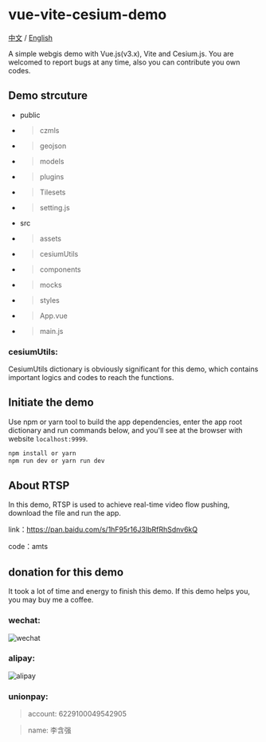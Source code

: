 # vue-vite-cesium-demo
[中文](./README.md) / [English](./README-EN.md)

A simple webgis demo with Vue.js(v3.x), Vite and Cesium.js. You are welcomed to report bugs at any time, also you can contribute you own codes. 

## Demo strcuture
  - public
  - > czmls
  - > geojson
  - > models
  - > plugins
  - > Tilesets
  - > setting.js
  - src
  - > assets
  - > cesiumUtils
  - > components
  - > mocks
  - > styles
  - > App.vue
  - > main.js
  ### cesiumUtils:
  CesiumUtils dictionary is obviously significant for this demo, which contains important logics and codes to reach the functions. 
  ## Initiate the demo
  Use npm or yarn tool to build the app dependencies, enter the app root dictionary and run commands below, and you'll see at the browser with website ```localhost:9999```.
  ```bash
  npm install or yarn
  npm run dev or yarn run dev
  ```
  ## About RTSP
  In this demo, RTSP is used to achieve real-time video flow pushing, download the file and run the app.

  link：https://pan.baidu.com/s/1hF95r16J3IbRfRhSdnv6kQ 

  code：amts

  ## donation for this demo
  It took a lot of time and energy to finish this demo. If this demo helps you, you may buy me a coffee.

  ### wechat:
  ![wechat](https://i.ibb.co/zVfF7Jg/wechatpay.jpg)
  ### alipay:
  ![alipay](https://i.ibb.co/Gk8kDd5/alipay.jpg)
  ### unionpay:
  > account: 6229100049542905

  > name: 李含强

